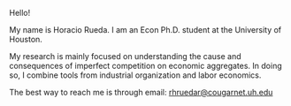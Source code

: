 Hello!

My name is Horacio Rueda. I am an Econ Ph.D. student at the University of Houston. 

My research is mainly focused on understanding the cause and consequences of imperfect competition on economic aggregates. In doing so, I combine tools from industrial organization and labor economics.


The best way to reach me is through email: rhruedar@cougarnet.uh.edu
